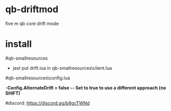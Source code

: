 # qb-driftmod
five m qb core drift mode
# install 
#qb-smallresources

- jest put drift.lua in qb-smallresources\client.lua
  
#qb-smallresources\config.lua

-**Config.AlternateDrift = false -- Set to true to use a different approach (no SHIFT)**

#discord: https://discord.gg/b8gcTWNd
